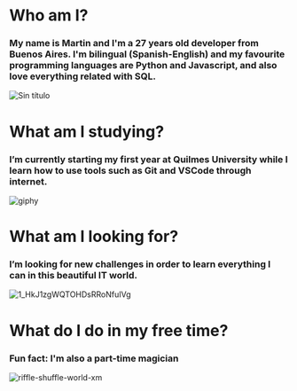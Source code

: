 # Who am I?
 ### My name is Martin and I'm a 27 years old developer from Buenos Aires. I'm bilingual (Spanish-English) and my favourite programming languages are Python and Javascript, and also love everything related with SQL.
 ![Sin título](https://user-images.githubusercontent.com/118783310/219520581-cbd42990-c95b-41a1-ba81-9feaa1a618d3.png)

# What am I studying?
 ### I’m currently starting my first year at Quilmes University while I learn how to use tools such as Git and VSCode through internet.
 ![giphy](https://user-images.githubusercontent.com/118783310/219517608-87a1c98b-0f20-46ba-a849-c5a7a4f05672.gif)

# What am I looking for?
 ### I’m looking for new challenges in order to learn everything I can in this beautiful IT world.
![1_HkJ1zgWQTOHDsRRoNfuIVg](https://user-images.githubusercontent.com/118783310/219518081-03653c49-075b-42a5-8871-20685869211d.gif)

# What do I do in my free time?
 ### Fun fact: I'm also a part-time magician
![riffle-shuffle-world-xm](https://user-images.githubusercontent.com/118783310/219518934-c7da3937-fcd9-40b5-9045-34349ae061b5.gif)





